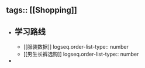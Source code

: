 tags:: [[Shopping]]
---

- ## 学习路线
	- [[服装数据]]
	  logseq.order-list-type:: number
	- [[男生长裤选购]]
	  logseq.order-list-type:: number
-